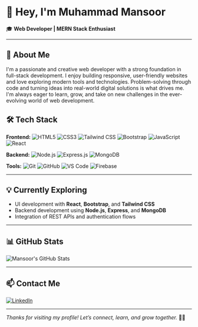 # 👋 Hey, I'm Muhammad Mansoor

🎓 **Web Developer | MERN Stack Enthusiast**

---

## 🚀 About Me ##

I'm a passionate and creative web developer with a strong foundation in full-stack development. I enjoy building responsive, user-friendly websites and love exploring modern tools and technologies. Problem-solving through code and turning ideas into real-world digital solutions is what drives me. I'm always eager to learn, grow, and take on new challenges in the ever-evolving world of web development.

## 🛠️ Tech Stack

**Frontend:**
![HTML5](https://img.shields.io/badge/-HTML5-E34F26?logo=html5&logoColor=white)
![CSS3](https://img.shields.io/badge/-CSS3-1572B6?logo=css3)
![Tailwind CSS](https://img.shields.io/badge/-TailwindCSS-38B2AC?logo=tailwindcss&logoColor=white)
![Bootstrap](https://img.shields.io/badge/-Bootstrap-7952B3?logo=bootstrap&logoColor=white)
![JavaScript](https://img.shields.io/badge/-JavaScript-F7DF1E?logo=javascript&logoColor=black)
![React](https://img.shields.io/badge/-React-20232A?logo=react)

**Backend:**
![Node.js](https://img.shields.io/badge/-Node.js-339933?logo=node.js&logoColor=white)
![Express.js](https://img.shields.io/badge/-Express.js-000000?logo=express&logoColor=white)
![MongoDB](https://img.shields.io/badge/-MongoDB-47A248?logo=mongodb&logoColor=white)

**Tools:**
![Git](https://img.shields.io/badge/-Git-F05032?logo=git&logoColor=white)
![GitHub](https://img.shields.io/badge/-GitHub-181717?logo=github)
![VS Code](https://img.shields.io/badge/-VSCode-007ACC?logo=visualstudiocode&logoColor=white)
![Firebase](https://img.shields.io/badge/-Firebase-FFCA28?logo=firebase&logoColor=black)

---

## 💡 Currently Exploring

- UI development with **React**, **Bootstrap**, and **Tailwind CSS**
- Backend development using **Node.js**, **Express**, and **MongoDB**
- Integration of REST APIs and authentication flows

---

## 📊 GitHub Stats

![Mansoor's GitHub Stats](https://github-readme-stats.vercel.app/api?username=xxmansoor&show_icons=true&theme=tokyonight)

---

## 📫 Contact Me
[![LinkedIn](https://img.shields.io/badge/LinkedIn-0077B5?style=for-the-badge&logo=linkedin&logoColor=white)](https://www.linkedin.com/in/muhammad-mansoor-521a082b6/)

---

_Thanks for visiting my profile! Let’s connect, learn, and grow together._ 🌱🚀
